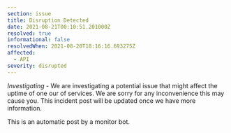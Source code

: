 ```yaml
---
section: issue
title: Disruption Detected
date: 2021-08-21T00:10:51.201000Z
resolved: true
informational: false
resolvedWhen: 2021-08-20T18:16:16.693275Z
affected:
  - API
severity: disrupted
---
```

*Investigating* - We are investigating a potential issue that might affect the uptime of one our of services. We are sorry for any inconvenience this may cause you. This incident post will be updated once we have more information.

This is an automatic post by a monitor bot.
        